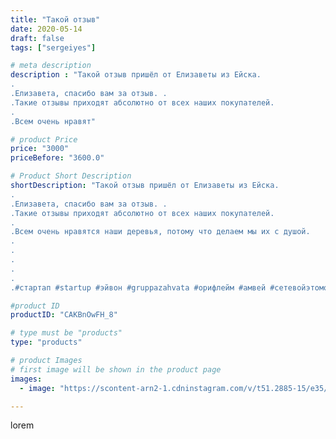 ```yaml
---
title: "Такой отзыв"
date: 2020-05-14
draft: false
tags: ["sergeiyes"]

# meta description
description : "Такой отзыв пришёл от Елизаветы из Ейска.
.
.Елизавета, спасибо вам за отзыв. .
.Такие отзывы приходят абсолютно от всех наших покупателей.
.
.Всем очень нравят"

# product Price
price: "3000"
priceBefore: "3600.0"

# Product Short Description
shortDescription: "Такой отзыв пришёл от Елизаветы из Ейска.
.
.Елизавета, спасибо вам за отзыв. .
.Такие отзывы приходят абсолютно от всех наших покупателей.
.
.Всем очень нравятся наши деревья, потому что делаем мы их с душой.
.
.
.
.
.
.#стартап #startup #эйвон #gruppazahvata #орифлейм #амвей #сетевойэтомоё #сетевой #цетрария #ручнаяработа #бизнесбезвложений #резьбаподереву #сетевойэтомодно #живоедерево #сетевоймаркетинг #стильжизни #исландскиймох #пятигорск #КРЫМ #Севастополь #бизнес #churslabs #sergeystar #железноводск #ставрополь #антисептик #подарок #градмастеров"

#product ID
productID: "CAKBnOwFH_8"

# type must be "products"
type: "products"

# product Images
# first image will be shown in the product page
images:
  - image: "https://scontent-arn2-1.cdninstagram.com/v/t51.2885-15/e35/97584759_257138888861809_3521908035730117903_n.jpg?tp=1&_nc_ht=scontent-arn2-1.cdninstagram.com&_nc_cat=101&_nc_ohc=30Iz2DWHz3gAX-sOgfU&ccb=7-4&oh=a161b19ae8559c18403ff33cfd3d96e0&oe=60854247&_nc_sid=86f79a&ig_cache_key=MjMwODY2NDg1MjkyNTkzOTcwOA%3D%3D.2-ccb7-4"

---
```

lorem
